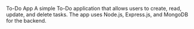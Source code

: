 To-Do App
A simple To-Do application that allows users to create, read, update, and delete tasks. The app uses Node.js, Express.js, and MongoDB for the backend.